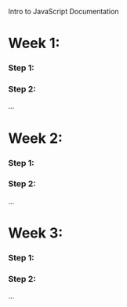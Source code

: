 Intro to JavaScript Documentation

# Week 1:

### Step 1:

### Step 2:

...

# Week 2:

### Step 1:

### Step 2:

...

# Week 3:

### Step 1:

### Step 2:

...